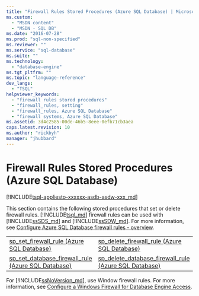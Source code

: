 ```yaml
---
title: "Firewall Rules Stored Procedures (Azure SQL Database) | Microsoft Docs"
ms.custom: 
  - "MSDN content"
  - "MSDN - SQL DB"
ms.date: "2016-07-28"
ms.prod: "sql-non-specified"
ms.reviewer: ""
ms.service: "sql-database"
ms.suite: ""
ms.technology: 
  - "database-engine"
ms.tgt_pltfrm: ""
ms.topic: "language-reference"
dev_langs: 
  - "TSQL"
helpviewer_keywords: 
  - "firewall rules stored procedures"
  - "firewall_rules, setting"
  - "firewall_rules, Azure SQL Database"
  - "firewall systems, Azure SQL Database"
ms.assetid: 3d4c2585-00de-46b5-8eee-0efb71cb3aea
caps.latest.revision: 10
ms.author: "rickbyh"
manager: "jhubbard"
---
```

# Firewall Rules Stored Procedures (Azure SQL Database)
[!INCLUDE[tsql-appliesto-xxxxxx-asdb-asdw-xxx_md](../../../relational-databases/reference/system-dynamic-management-views/includes/tsql-appliesto-xxxxxx-asdb-asdw-xxx-md.md)]

  This section contains the following stored procedures that set or delete firewall rules. [!INCLUDE[tsql_md](../../../a9notintoc/includes/tsql-md.md)] firewall rules can be used with [!INCLUDE[ssSDS_md](../../../a9retired/includes/sssds-md.md)] and [!INCLUDE[ssSDW_md](../../../a9retired/includes/sssdw-md.md)]. For more information, see [Configure Azure SQL Database firewall rules - overview](https://azure.microsoft.com/documentation/articles/sql-database-firewall-configure/).
  
 
  
|  |  |  
| - | - |  
|[sp_set_firewall_rule &#40;Azure SQL Database&#41;](../../../relational-databases/reference/system-stored-procedures/sp-set-firewall-rule-azure-sql-database.md)|[sp_delete_firewall_rule &#40;Azure SQL Database&#41;](../../../relational-databases/reference/system-stored-procedures/sp-delete-firewall-rule-azure-sql-database.md)|  
|[sp_set_database_firewall_rule &#40;Azure SQL Database&#41;](../../../relational-databases/reference/system-stored-procedures/sp-set-database-firewall-rule-azure-sql-database.md)|[sp_delete_database_firewall_rule &#40;Azure SQL Database&#41;](../../../relational-databases/reference/system-stored-procedures/sp-delete-database-firewall-rule-azure-sql-database.md)|  
  
For [!INCLUDE[ssNoVersion_md](../../../a9notintoc/includes/ssnoversion-md.md)], use Window firewall rules. For more information, see [Configure a Windows Firewall for Database Engine Access](../../../database-engine/configure/windows/configure-a-windows-firewall-for-database-engine-access.md).   
  

